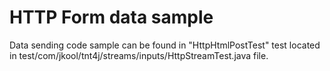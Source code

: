 # HTTP Form data sample

Data sending code sample can be found in "HttpHtmlPostTest" test located in
test/com/jkool/tnt4j/streams/inputs/HttpStreamTest.java file.